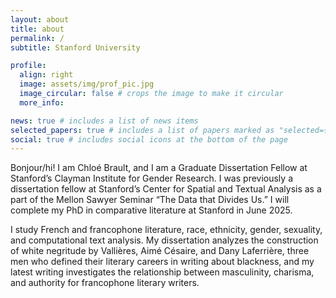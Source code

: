 ```yaml
---
layout: about
title: about
permalink: /
subtitle: Stanford University

profile:
  align: right
  image: assets/img/prof_pic.jpg
  image_circular: false # crops the image to make it circular
  more_info:

news: true # includes a list of news items
selected_papers: true # includes a list of papers marked as "selected={true}"
social: true # includes social icons at the bottom of the page
---
```


Bonjour/hi! I am Chloé Brault, and I am a Graduate Dissertation Fellow at Stanford’s Clayman Institute for Gender Research. I was previously a dissertation fellow at Stanford’s Center for Spatial and Textual Analysis as a part of the Mellon Sawyer Seminar “The Data that Divides Us.” I will complete my PhD in comparative literature at Stanford in June 2025. 

I study French and francophone literature, race, ethnicity, gender, sexuality, and computational text analysis. My dissertation analyzes the construction of white negritude by Vallières, Aimé Césaire, and Dany Laferrière, three men who defined their literary careers in writing about blackness, and my latest writing investigates the relationship between masculinity, charisma, and authority for francophone literary writers. 

